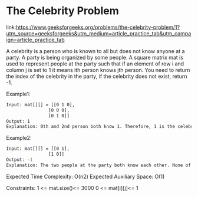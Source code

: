 
# The Celebrity Problem


link:https://www.geeksforgeeks.org/problems/the-celebrity-problem/1?utm_source=geeksforgeeks&utm_medium=article_practice_tab&utm_campaign=article_practice_tab

A celebrity is a person who is known to all but does not know anyone at a party. A party is being organized by some people.  A square matrix mat is used to represent people at the party such that if an element of row i and column j is set to 1 it means ith person knows jth person. You need to return the index of the celebrity in the party, if the celebrity does not exist, return -1.

Example1:
```bash
Input: mat[][] = [[0 1 0],
                [0 0 0], 
                [0 1 0]]
Output: 1
Explanation: 0th and 2nd person both know 1. Therefore, 1 is the celebrity. 

```

Example2:
```bash
Input: mat[][] = [[0 1],
                [1 0]]
Output: -1
Explanation: The two people at the party both know each other. None of them is a celebrity.

```

Expected Time Complexity: O(n2)
Expected Auxiliary Space: O(1)

Constraints:
1 <= mat.size()<= 3000
0 <= mat[i][j]<= 1